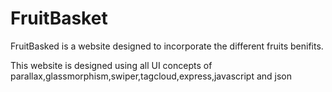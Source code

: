 # FruitBasket
FruitBasked is a website designed to incorporate the different fruits benifits.

This website is designed using all UI concepts of parallax,glassmorphism,swiper,tagcloud,express,javascript and json
